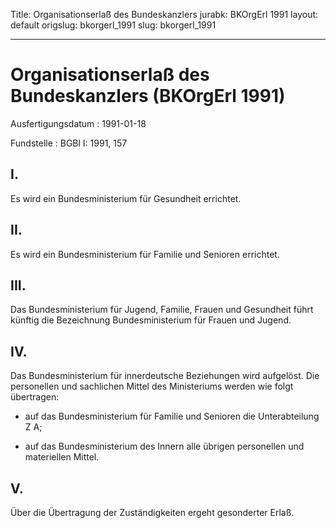 Title: Organisationserlaß des Bundeskanzlers
jurabk: BKOrgErl 1991
layout: default
origslug: bkorgerl_1991
slug: bkorgerl_1991

---

# Organisationserlaß des Bundeskanzlers (BKOrgErl 1991)

Ausfertigungsdatum
:   1991-01-18

Fundstelle
:   BGBl I: 1991, 157



## I.

Es wird ein Bundesministerium für Gesundheit errichtet.


## II.

Es wird ein Bundesministerium für Familie und Senioren errichtet.


## III.

Das Bundesministerium für Jugend, Familie, Frauen und Gesundheit führt
künftig die Bezeichnung Bundesministerium für Frauen und Jugend.


## IV.

Das Bundesministerium für innerdeutsche Beziehungen wird aufgelöst.
Die personellen und sachlichen Mittel des Ministeriums werden wie
folgt übertragen:

-   auf das Bundesministerium für Familie und Senioren die Unterabteilung
    Z A;


-   auf das Bundesministerium des Innern alle übrigen personellen und
    materiellen Mittel.





## V.

Über die Übertragung der Zuständigkeiten ergeht gesonderter Erlaß.

